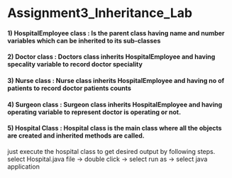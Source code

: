 # Assignment3_Inheritance_Lab

#### 1) HospitalEmployee class : Is the parent class having name and number variables which can be inherited to its sub-classes
#### 2) Doctor class : Doctors class inherits HospitalEmployee and having specality variable to record doctor speciality
#### 3) Nurse class : Nurse class inherits HospitalEmployee and having  no of patients  to record doctor patients counts
#### 4) Surgeon class : Surgeon  class inherits HospitalEmployee and having operating variable to represent doctor is operating or not.
#### 5) Hospital Class : Hospital class is the main class where all the objects are created and inherited methods are called.
just execute the hospital class to get desired output by following steps.
select Hospital.java file -> double click -> select run as -> select java application 
